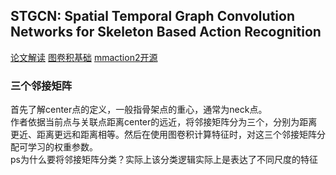 ## STGCN:  Spatial Temporal Graph Convolution Networks for Skeleton Based Action Recognition 
[论文解读](https://www.zhihu.com/search?type=content&q=STGCN)
[图卷积基础](https://www.zhihu.com/question/54504471/answer/611222866)
[mmaction2开源](https://github.com/open-mmlab/mmaction2/blob/master/configs/skeleton/stgcn/README.md)

### 三个邻接矩阵
首先了解center点的定义，一般指骨架点的重心，通常为neck点。  
作者依据当前点与关联点距离center的远近，将邻接矩阵分为三个，分别为距离更近、距离更远和距离相等。然后在使用图卷积计算特征时，对这三个邻接矩阵分配可学习的权重参数。  
ps为什么要将邻接矩阵分类？实际上该分类逻辑实际上是表达了不同尺度的特征